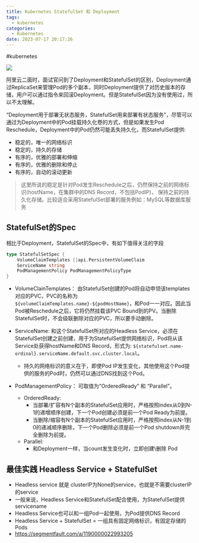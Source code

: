 ```yaml
---
title: Kubernetes StatefulSet 和 Deployment
tags:
  - kubernetes
categories:
  - Kubernetes
date: 2023-07-17 20:17:26
---
```

#kubernetes 

![](img/1*A_3DbP7Ee3ZbSyQ3x6pbNQ.png
)

阿里云二面时，面试官问到了Deployment和StatefulSet的区别，Deployment通过ReplicaSet来管理Pod的多个副本，同时Deployment提供了对历史版本的存储，用户可以通过指令来回滚Deployment。但是StatefulSet因为没有使用过，所以不太理解。

“Deployment用于部署无状态服务，StatefulSet用来部署有状态服务”，尽管可以通过为Deployment中的Pod挂载持久化卷的方式，但是如果发生Pod Reschedule，Deployment中的Pod仍然可能丢失持久化，而StatefulSet提供:
- 稳定的，唯一的网络标识
- 稳定的，持久的存储
- 有序的，优雅的部署和伸缩
- 有序的，优雅的删除和停止
- 有序的，自动的滚动更新

> 这里所说的稳定是针对Pod发生Reschedule之后，仍然保持之前的网络标识(hostName，在集群中的DNS Record，不包括PodIP)， 保持之前的持久化存储。比较适合采用StatefulSet部署的服务例如：MySQL等数据库服务

## StatefulSet的Spec
相比于Deployment，StatefulSet的Spec中，有如下值得关注的字段
``` go
type StatefulSetSpec {
	VolumeClaimTemplates []api.PersistentVolumeClaim
	ServiceName string
	PodManagementPolicy PodManagementPolicyType
}
```

- VolumeClainTemplates： 由StatefulSet创建的Pod将自动申领该templates对应的PVC，PVC的名称为`${volumeClaimTemplates.name}-${podHostName}`，和Pod一一对应。因此当Pod被Reschedule之后，它将仍然挂载该PVC Bound到的PV。当删除StatefulSet时，不会级联删除对应的PVC，所以要手动删除。
- ServiceName:  和这个StatefulSet所对应的Headless Service，必须在StatefulSet创建之前创建，用于为StatefulSet提供网络标识，Pod将从该Service处获得hostName和DNS Record，形式为: `${statefulset.name-ordinal}.serviceName.default.svc.cluster.local`。
	- 持久的网络标识的意义在于，即使Pod IP发生变化，其他使用这个Pod提供的服务的Pod时，仍然可以通过DNS找到这个Pod。

- PodManagementPolicy： 可取值为“OrderedReady” 和 “Parallel”。
	- OrderedReady: 
		- 当部署/扩容有N个副本的StatefulSet应用时，严格按照index从0到N-1的递增顺序创建，下一个Pod创建必须是前一个Pod Ready为前提。
		- 当删除/缩容有N个副本的StatefulSet应用时，严格按照index从N-1到0的递减顺序删除，下一个Pod删除必须是前一个Pod shutdown并完全删除为前提。
	- Parallel:
		- 和Deployment一样，当count发生变化时，立即创建\删除 Pod


## 最佳实践 Headless Service + StatefulSet
- Headless service 就是 clusterIP为None的service，也就是不需要clusterIP的service
- 一般来说，Headless Service和StatefulSet配合使用，为StatefulSet提供servicename
- Headless Service也可以和一组Pod一起使用，为Pod提供DNS Record
- Headless Service + StatefulSet = 一组具有固定网络标识，有固定存储的Pods
- https://segmentfault.com/a/1190000022993205
	